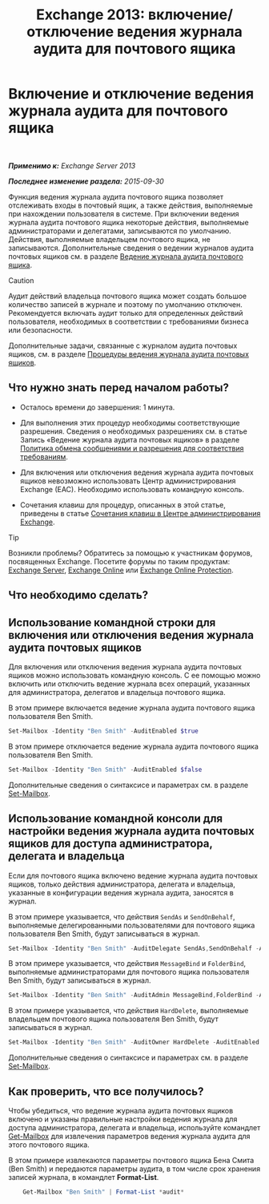 ﻿---
title: 'Exchange 2013: включение/отключение ведения журнала аудита для почтового ящика'
TOCTitle: Включение и отключение ведения журнала аудита для почтового ящика
ms:assetid: c4bbfd52-6196-49c7-8c31-777fbbee11f2
ms:mtpsurl: https://technet.microsoft.com/ru-ru/library/Ff461937(v=EXCHG.150)
ms:contentKeyID: 50489047
ms.date: 04/30/2018
mtps_version: v=EXCHG.150
ms.translationtype: HT
---

# Включение и отключение ведения журнала аудита для почтового ящика

 

_**Применимо к:** Exchange Server 2013_

_**Последнее изменение раздела:** 2015-09-30_

Функция ведения журнала аудита почтового ящика позволяет отслеживать входы в почтовый ящик, а также действия, выполняемые при нахождении пользователя в системе. При включении ведения журнала аудита почтового ящика некоторые действия, выполняемые администраторами и делегатами, записываются по умолчанию. Действия, выполняемые владельцем почтового ящика, не записываются. Дополнительные сведения о ведении журналов аудита почтовых ящиков см. в разделе [Ведение журнала аудита почтового ящика](mailbox-audit-logging-exchange-2013-help.md).

> [!CAUTION]  
> Аудит действий владельца почтового ящика может создать большое количество записей в журнале и поэтому по умолчанию отключен. Рекомендуется включать аудит только для определенных действий пользователя, необходимых в соответствии с требованиями бизнеса или безопасности.


Дополнительные задачи, связанные с журналом аудита почтовых ящиков, см. в разделе [Процедуры ведения журнала аудита почтовых ящиков](mailbox-audit-logging-procedures-exchange-2013-help.md).

## Что нужно знать перед началом работы?

  - Осталось времени до завершения: 1 минута.

  - Для выполнения этих процедур необходимы соответствующие разрешения. Сведения о необходимых разрешениях см. в статье Запись «Ведение журнала аудита почтовых ящиков» в разделе [Политика обмена сообщениями и разрешения для соответствия требованиям](messaging-policy-and-compliance-permissions-exchange-2013-help.md).

  - Для включения или отключения ведения журнала аудита почтовых ящиков невозможно использовать Центр администрирования Exchange (EAC). Необходимо использовать командную консоль.

  - Сочетания клавиш для процедур, описанных в этой статье, приведены в статье [Сочетания клавиш в Центре администрирования Exchange](keyboard-shortcuts-in-the-exchange-admin-center-exchange-online-protection-help.md).

> [!TIP]  
> Возникли проблемы? Обратитесь за помощью к участникам форумов, посвященных Exchange. Посетите форумы по таким продуктам: <a href="https://go.microsoft.com/fwlink/p/?linkid=60612">Exchange Server</a>, <a href="https://go.microsoft.com/fwlink/p/?linkid=267542">Exchange Online</a> или <a href="https://go.microsoft.com/fwlink/p/?linkid=285351">Exchange Online Protection</a>.


## Что необходимо сделать?

## Использование командной строки для включения или отключения ведения журнала аудита почтовых ящиков

Для включения или отключения ведения журнала аудита почтовых ящиков можно использовать командную консоль. С ее помощью можно включить или отключить ведение журнала всех операций, указанных для администратора, делегатов и владельца почтового ящика.

В этом примере включается ведение журнала аудита почтового ящика пользователя Ben Smith.

```powershell
Set-Mailbox -Identity "Ben Smith" -AuditEnabled $true
```

В этом примере отключается ведение журнала аудита почтового ящика пользователя Ben Smith.

```powershell
Set-Mailbox -Identity "Ben Smith" -AuditEnabled $false
```

Дополнительные сведения о синтаксисе и параметрах см. в разделе [Set-Mailbox](https://technet.microsoft.com/ru-ru/library/bb123981\(v=exchg.150\)).

## Использование командной консоли для настройки ведения журнала аудита почтовых ящиков для доступа администратора, делегата и владельца

Если для почтового ящика включено ведение журнала аудита почтовых ящиков, только действия администратора, делегата и владельца, указанные в конфигурации ведения журнала аудита, заносятся в журнал.

В этом примере указывается, что действия `SendAs` и `SendOnBehalf`, выполняемые делегированными пользователями для почтового ящика пользователя Ben Smith, будут записываться в журнал.

```powershell
Set-Mailbox -Identity "Ben Smith" -AuditDelegate SendAs,SendOnBehalf -AuditEnabled $true
```

В этом примере указывается, что действия `MessageBind` и `FolderBind`, выполняемые администраторами для почтового ящика пользователя Ben Smith, будут записываться в журнал.

```powershell
Set-Mailbox -Identity "Ben Smith" -AuditAdmin MessageBind,FolderBind -AuditEnabled $true
```

В этом примере указывается, что действия `HardDelete`, выполняемые владельцем почтового ящика пользователя Ben Smith, будут записываться в журнал.

```powershell
Set-Mailbox -Identity "Ben Smith" -AuditOwner HardDelete -AuditEnabled $true
```

Дополнительные сведения о синтаксисе и параметрах см. в разделе [Set-Mailbox](https://technet.microsoft.com/ru-ru/library/bb123981\(v=exchg.150\)).

## Как проверить, что все получилось?

Чтобы убедиться, что ведение журнала аудита почтовых ящиков включено и указаны правильные настройки ведения журнала для доступа администратора, делегата и владельца, используйте командлет [Get-Mailbox](https://technet.microsoft.com/ru-ru/library/bb123685\(v=exchg.150\)) для извлечения параметров ведения журнала аудита для этого почтового ящика.

В этом примере извлекаются параметры почтового ящика Бена Смита (Ben Smith) и передаются параметры аудита, в том числе срок хранения записей журнала, в командлет **Format-List**.
```powershell
    Get-Mailbox "Ben Smith" | Format-List *audit*
```
